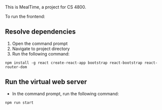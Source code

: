 This is MealTime, a project for CS 4800.

To run the frontend:

## Resolve dependencies

1. Open the command prompt
2. Navigate to project directory
3. Run the following command:

`npm install -g react create-react-app bootstrap react-bootstrap react-router-dom`

## Run the virtual web server

* In the command prompt, run the following command:

`npm run start`

